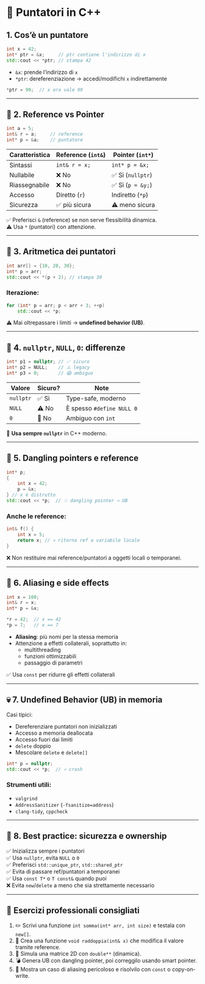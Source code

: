 # 🔢 Puntatori in C++

## 1. Cos’è un puntatore

```cpp
int x = 42;
int* ptr = &x;     // ptr contiene l'indirizzo di x
std::cout << *ptr; // stampa 42
```

- `&x`: prende l’indirizzo di `x`
- `*ptr`: dereferenziazione → accedi/modifichi `x` indirettamente

```cpp
*ptr = 99;  // x ora vale 99
```

---

## 📍 2. Reference vs Pointer

```cpp
int a = 5;
int& r = a;     // reference
int* p = &a;    // puntatore
```

| Caratteristica       | Reference (`int&`) | Pointer (`int*`)     |
|----------------------|--------------------|------------------------|
| Sintassi             | `int& r = x;`      | `int* p = &x;`         |
| Nullabile            | ❌ No              | ✅ Sì (`nullptr`)      |
| Riassegnabile        | ❌ No              | ✅ Sì (`p = &y;`)       |
| Accesso              | Diretto (`r`)      | Indiretto (`*p`)       |
| Sicurezza            | ✅ più sicura      | ⚠️ meno sicura         |

✅ Preferisci `&` (reference) se non serve flessibilità dinamica.  
⚠️ Usa `*` (puntatori) con attenzione.

---

## 🧮 3. Aritmetica dei puntatori

```cpp
int arr[] = {10, 20, 30};
int* p = arr;
std::cout << *(p + 2); // stampa 30
```

### Iterazione:

```cpp
for (int* p = arr; p < arr + 3; ++p)
    std::cout << *p;
```

⚠️ Mai oltrepassare i limiti → **undefined behavior (UB)**.

---

## 🫥 4. `nullptr`, `NULL`, `0`: differenze

```cpp
int* p1 = nullptr; // ✅ sicuro
int* p2 = NULL;    // ⚠️ legacy
int* p3 = 0;       // 😱 ambiguo
```

| Valore     | Sicuro? | Note                         |
|------------|---------|------------------------------|
| `nullptr`  | ✅ Sì   | Type-safe, moderno           |
| `NULL`     | ⚠️ No   | È spesso `#define NULL 0`    |
| `0`        | 🚫 No   | Ambiguo con `int`            |

🧠 **Usa sempre `nullptr`** in C++ moderno.

---

## 🧨 5. Dangling pointers e reference

```cpp
int* p;
{
    int x = 42;
    p = &x;
} // x è distrutto
std::cout << *p;  // 💥 dangling pointer → UB
```

### Anche le reference:

```cpp
int& f() {
    int x = 5;
    return x; // 💀 ritorna ref a variabile locale
}
```

❌ Non restituire mai reference/puntatori a oggetti locali o temporanei.

---

## 🧬 6. Aliasing e side effects

```cpp
int x = 100;
int& r = x;
int* p = &x;

*r = 42;  // x == 42
*p = 7;   // x == 7
```

- **Aliasing**: più nomi per la stessa memoria
- Attenzione a effetti collaterali, soprattutto in:
  - multithreading
  - funzioni ottimizzabili
  - passaggio di parametri

✅ Usa `const` per ridurre gli effetti collaterali

---

## 💀 7. Undefined Behavior (UB) in memoria

Casi tipici:
- Dereferenziare puntatori non inizializzati
- Accesso a memoria deallocata
- Accesso fuori dai limiti
- `delete` doppio
- Mescolare `delete` e `delete[]`

```cpp
int* p = nullptr;
std::cout << *p;  // 💀 crash
```

### Strumenti utili:
- `valgrind`
- `AddressSanitizer` (`-fsanitize=address`)
- `clang-tidy`, `cppcheck`

---

## 🧠 8. Best practice: sicurezza e ownership

✅ Inizializza sempre i puntatori  
✅ Usa `nullptr`, evita `NULL` o `0`  
✅ Preferisci `std::unique_ptr`, `std::shared_ptr`  
✅ Evita di passare ref/puntatori a temporanei  
✅ Usa `const T*` o `T const&` quando puoi  
❌ Evita `new`/`delete` a meno che sia strettamente necessario

---

## 🧪 Esercizi professionali consigliati

1. ✏️ Scrivi una funzione `int somma(int* arr, int size)` e testala con `new[]`.
2. 🧪 Crea una funzione `void raddoppia(int& x)` che modifica il valore tramite reference.
3. 📐 Simula una matrice 2D con `double**` (dinamica).
4. 💣 Genera UB con dangling pointer, poi correggilo usando smart pointer.
5. 🧬 Mostra un caso di aliasing pericoloso e risolvilo con `const` o copy-on-write.
